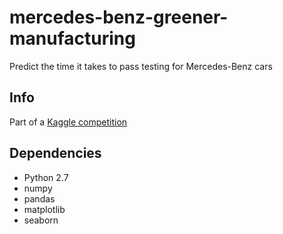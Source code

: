# mercedes-benz-greener-manufacturing
Predict the time it takes to pass testing for Mercedes-Benz cars

## Info
Part of a [Kaggle competition](https://www.kaggle.com/c/mercedes-benz-greener-manufacturing)

## Dependencies
- Python 2.7
- numpy
- pandas
- matplotlib
- seaborn
